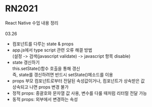 # RN2021
React Native 수업 내용 정리<br><br>
03.26
- 컴포넌트를 다루는 state & props<br>
- app.js에서 type script 관련 오류 해결 방법<br>
 (설정 -> 검색(javascript validate) -> javascript 항목 disable)
- state 갱신하기 <br>
  this.setState()함수 호출을 통해 갱신<br>
  즉, state를 갱신하려면 반드시 setState()메소드를 이용
- props
  부모 컴포넌트로부터 전달된 속성값이거나, 컴포넌트가 상속받은 값<br>
  상속되고 나면 props 변경 불가<br>
- 정적 props: 중괄호와 문자열 값 사용, 변수를 다룰 때처럼 리터럴 전달 가능<br>
- 동적 props: 외부에서 변경하는 속성
 
 
